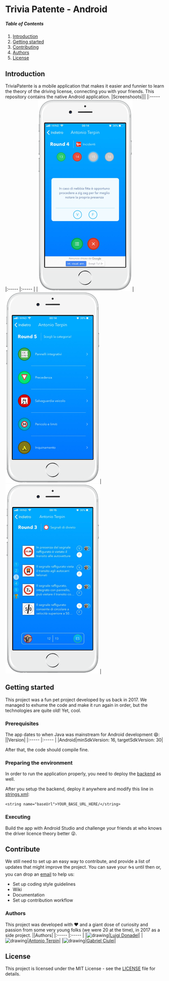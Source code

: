 # Trivia Patente - Android
##### Table of Contents
1. [Introduction](#intro)
2. [Getting started](#getstarted)
3. [Contributing](#contribute)
4. [Authors](#authors)
5. [License](#license)

<a name="intro"></a>
## Introduction
TriviaPatente is a mobile application that makes it easier and funnier to learn the theory of the driving license, connecting you with your friends.
This repository contains the native Android application.
|Screenshoots|||
|:----- |:----- |:----- |
|<img src="https://github.com/triviapatente/triviapatente.github.io/blob/main/images/screen1.png" alt="drawing" width="300"/>|<img src="https://github.com/triviapatente/triviapatente.github.io/blob/main/images/screen2.png" alt="drawing" width="300"/>|<img src="https://github.com/triviapatente/triviapatente.github.io/blob/main/images/screen3.png" alt="drawing" width="300"/>|

<a name="getstarted"><a/>
## Getting started
This project was a fun pet project developed by us back in 2017. We managed to exhume the code and make it run again in order, but the technologies are quite old! Yet, cool.

### Prerequisites
The app dates to when Java was mainstream for Android development 😄:
||Version|
|:----- |:----- |
|Android|minSdkVersion: 16, targetSdkVersion: 30|

After that, the code should compile fine.
### Preparing the environment
In order to run the application properly, you need to deploy the [backend](https://github.com/triviapatente/backend) as well.

After you setup the backend, deploy it anywhere and modify this line in [strings.xml](https://github.com/triviapatente/android/blob/master/TriviaPatente/app/src/main/res/values/strings.xml):
```
<string name="baseUrl">YOUR_BASE_URL_HERE/</string>
```
### Executing
Build the app with Android Studio and challenge your friends at who knows the driver licence theory better 😜.

<a name="contribute"><a/>
## Contribute
We still need to set up an easy way to contribute, and provide a list of updates that might improve the project. You can save your ☕️s until then or, you
can drop an [email](mailto:luigi.donadel@gmail.com) to help us:
+ Set up coding style guidelines
+ Wiki
+ Documentation
+ Set up contribution workflow

<a name="authors"><a/>
### Authors
This project was developed with ❤️ and a giant dose of curiosity and passion from some very young folks (we were 20 at the time), in 2017 as a side project.
||Authors|
|:----- |:----- |
|<img src="https://avatars.githubusercontent.com/u/7453120?v=4" alt="drawing" width="50"/>|[Luigi Donadel](https://luigidonadel.com)|
|<img src="https://avatars.githubusercontent.com/u/20773447?v=4" alt="drawing" width="50"/>|[Antonio Terpin](https://antonioterpin.com)|
|<img src="https://media.licdn.com/dms/image/C4D03AQGvkKpgIYl6jg/profile-displayphoto-shrink_200_200/0/1517931535631?e=1695859200&v=beta&t=uiddasmwI5VnP5TYdeuWd57geP_DArgR7vONoI901hk" alt="drawing" width="50"/>|[Gabriel Ciulei](https://www.linkedin.com/in/gabriel-ciulei)|

<a name="license"><a/>
## License
This project is licensed under the MIT License - see the [LICENSE](https://github.com/triviapatente/android/blob/master/LICENSE) file for details.

